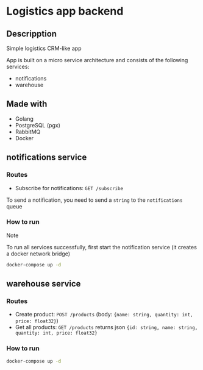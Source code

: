 # Logistics app backend

## Descripption
Simple logistics CRM-like app

App is built on a micro service architecture and consists of the following services:
- notifications
- warehouse

## Made with

- Golang
- PostgreSQL (pgx)
- RabbitMQ
- Docker

## notifications service
### Routes
- Subscribe for notifications: `GET /subscribe`

To send a notification, you need to send a `string` to the `notifications` queue

### How to run
> [!NOTE]
> To run all services successfully, first start the notification service (it creates a docker network bridge)

```bash
docker-compose up -d
```

## warehouse service
### Routes
- Create product: `POST /products` (body: `{name: string, quantity: int, price: float32}`)
- Get all products: `GET /products` returns json `{id: string, name: string, quantity: int, price: float32}`


### How to run

```bash
docker-compose up -d
```
